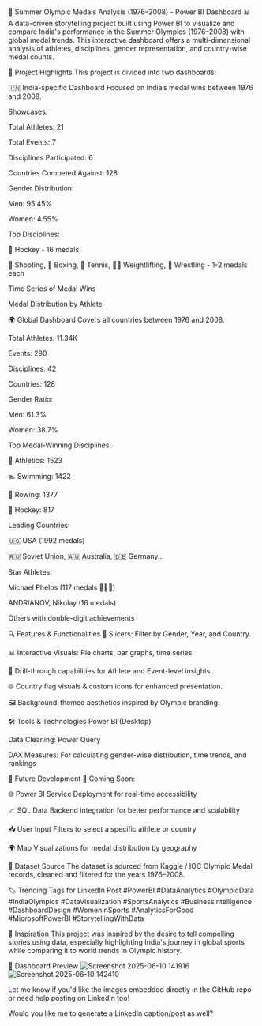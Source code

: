 🏅 Summer Olympic Medals Analysis (1976–2008) - Power BI Dashboard
📊 A data-driven storytelling project built using Power BI to visualize and compare India's performance in the Summer Olympics (1976–2008) with global medal trends. This interactive dashboard offers a multi-dimensional analysis of athletes, disciplines, gender representation, and country-wise medal counts.

📌 Project Highlights
This project is divided into two dashboards:

🇮🇳 India-specific Dashboard
Focused on India’s medal wins between 1976 and 2008.

Showcases:

Total Athletes: 21

Total Events: 7

Disciplines Participated: 6

Countries Competed Against: 128

Gender Distribution:

Men: 95.45%

Women: 4.55%

Top Disciplines:

🏑 Hockey - 16 medals

🔫 Shooting, 🥊 Boxing, 🎾 Tennis, 🏋️‍♂️ Weightlifting, 🤼 Wrestling - 1-2 medals each

Time Series of Medal Wins

Medal Distribution by Athlete

🌍 Global Dashboard
Covers all countries between 1976 and 2008.

Total Athletes: 11.34K

Events: 290

Disciplines: 42

Countries: 128

Gender Ratio:

Men: 61.3%

Women: 38.7%

Top Medal-Winning Disciplines:

🏃 Athletics: 1523

🏊 Swimming: 1422

🚣 Rowing: 1377

🏑 Hockey: 817

Leading Countries:

🇺🇸 USA (1992 medals)

🇷🇺 Soviet Union, 🇦🇺 Australia, 🇩🇪 Germany...

Star Athletes:

Michael Phelps (117 medals 🥇🥈🥉)

ANDRIANOV, Nikolay (16 medals)

Others with double-digit achievements

🔍 Features & Functionalities
🔄 Slicers: Filter by Gender, Year, and Country.

📊 Interactive Visuals: Pie charts, bar graphs, time series.

📌 Drill-through capabilities for Athlete and Event-level insights.

🌐 Country flag visuals & custom icons for enhanced presentation.

🖼️ Background-themed aesthetics inspired by Olympic branding.

🛠️ Tools & Technologies
Power BI (Desktop)

Data Cleaning: Power Query

DAX Measures: For calculating gender-wise distribution, time trends, and rankings

🔮 Future Development
🚧 Coming Soon:

🌐 Power BI Service Deployment for real-time accessibility

📈 SQL Data Backend integration for better performance and scalability

📥 User Input Filters to select a specific athlete or country

🌍 Map Visualizations for medal distribution by geography

📁 Dataset Source
The dataset is sourced from Kaggle / IOC Olympic Medal records, cleaned and filtered for the years 1976–2008.

🏷️ Trending Tags for LinkedIn Post
#PowerBI #DataAnalytics #OlympicData #IndiaOlympics #DataVisualization #SportsAnalytics #BusinessIntelligence #DashboardDesign #WomenInSports #AnalyticsForGood #MicrosoftPowerBI #StorytellingWithData

🙌 Inspiration
This project was inspired by the desire to tell compelling stories using data, especially highlighting India's journey in global sports while comparing it to world trends in Olympic history.

📸 Dashboard Preview
![Screenshot 2025-06-10 141916](https://github.com/user-attachments/assets/805aec6b-8d2e-4b59-9c0a-c0e3f05cc7fd)
![Screenshot 2025-06-10 142410](https://github.com/user-attachments/assets/7283da3c-ea23-478c-b48b-085af22054f4)




Let me know if you'd like the images embedded directly in the GitHub repo or need help posting on LinkedIn too!

Would you like me to generate a LinkedIn caption/post as well?








